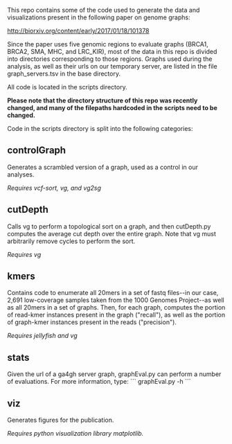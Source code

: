 This repo contains some of the code used to generate the data and visualizations present in the following paper on genome graphs:

http://biorxiv.org/content/early/2017/01/18/101378

Since the paper uses five genomic regions to evaluate graphs (BRCA1, BRCA2, SMA, MHC, and LRC_KIR), most of the data in this repo is divided into directories corresponding to those regions.  Graphs used during the analysis, as well as their urls on our temporary server, are listed in the file graph_servers.tsv in the base directory.

All code is located in the scripts directory.  

<strong>Please note that the directory structure of this repo was recently changed, and many of the filepaths hardcoded in the scripts need to be changed.</strong>

Code in the scripts directory is split into the following categories:

<h2>controlGraph</h2>
Generates a scrambled version of a graph, used as a control in our analyses.

<em>Requires vcf-sort, vg, and vg2sg</em>

<h2>cutDepth</h2>
Calls vg to perform a topological sort on a graph, and then cutDepth.py computes the average cut depth over the entire graph.  Note that vg must arbitrarily remove cycles to perform the sort.

<em>Requires vg</em>

<h2>kmers</h2>
Contains code to enumerate all 20mers in a set of fastq files--in our case, 2,691 low-coverage samples taken from the 1000 Genomes Project--as well as all 20mers in a set of graphs.  Then, for each graph, computes the portion of read-kmer instances present in the graph ("recall"), as well as the portion of graph-kmer instances present in the reads ("precision").

<em>Requires jellyfish and vg</em>

<h2>stats</h2>
Given the url of a ga4gh server graph, graphEval.py can perform a number of evaluations.  For more information, type:
```
graphEval.py -h
```
<h2>viz</h2>
Generates figures for the publication. 

<em>Requires python visualization library matplotlib.</em>